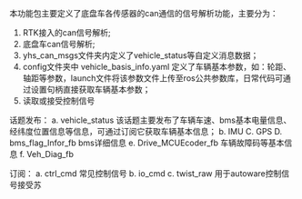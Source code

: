 本功能包主要定义了底盘车各传感器的can通信的信号解析功能，主要分为：
1. RTK接入的can信号解析;
2. 底盘车can信号解析;
3. yhs_can_msgs文件夹内定义了vehicle_status等自定义消息数据；
4. config文件夹中 vehicle_basis_info.yaml 定义了车辆基本参数，如：轮距、轴距等参数，launch文件将该参数文件上传至ros公共参数库，日常代码可通过设置句柄直接获取车辆基本参数；
5. 读取或接受控制信号

话题发布：
    a. vehicle_status 该话题主要发布了车辆车速、bms基本电量信息、经纬度位置信息等信息，可通过订阅它获取车辆基本信息；
    b. IMU 
    C. GPS
    D. bms_flag_Infor_fb   bms详细信息
    e. Drive_MCUEcoder_fb  车辆故障码等基本信息
    f. Veh_Diag_fb

订阅：
    a. ctrl_cmd  常见控制信号
    b. io_cmd 
    c. twist_raw  用于autoware控制信号接受苏